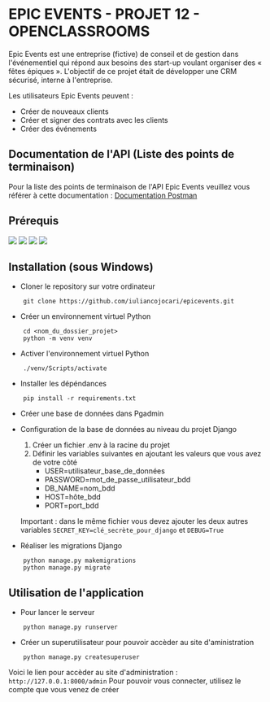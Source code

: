 # EPIC EVENTS - PROJET 12 - OPENCLASSROOMS

Epic Events est une entreprise (fictive) de conseil et de gestion dans l'événementiel qui répond aux besoins des start-up voulant organiser des « fêtes épiques ».
L'objectif de ce projet était de développer une CRM sécurisé, interne à l'entreprise.

Les utilisateurs Epic Events peuvent : 
- Créer de nouveaux clients
- Créer et signer des contrats avec les clients
- Créer des événements


## Documentation de l'API (Liste des points de terminaison)

Pour la liste des points de terminaison de l'API Epic Events veuillez vous référer à cette documentation : [Documentation Postman](https://documenter.getpostman.com/view/15044832/2s93Y2RM8W)


## Prérequis

[![](https://img.shields.io/badge/Python-3.11.0-green)](https://www.python.org/)
[![](https://img.shields.io/badge/Django-4.2-brightgreen)](https://www.djangoproject.com/) 
[![](https://img.shields.io/badge/DRF-3.14.0-red)](https://www.django-rest-framework.org/)
[![](https://img.shields.io/badge/Pip-23.0.1-orange)](https://pypi.org/project/pip/)


## Installation (sous Windows)

- Cloner le repository sur votre ordinateur
```shell
    git clone https://github.com/iuliancojocari/epicevents.git
```

- Créer un environnement virtuel Python
```shell
    cd <nom_du_dossier_projet>
    python -m venv venv
```

- Activer l'environnement virtuel Python
```shell
    ./venv/Scripts/activate
```

- Installer les dépéndances
```shell
    pip install -r requirements.txt
```

- Créer une base de données dans Pgadmin

- Configuration de la base de données au niveau du projet Django
    1. Créer un fichier .env à la racine du projet
    2. Définir les variables suivantes en ajoutant les valeurs que vous avez de votre côté
        - USER=utilisateur_base_de_données
        - PASSWORD=mot_de_passe_utilisateur_bdd
        - DB_NAME=nom_bdd
        - HOST=hôte_bdd
        - PORT=port_bdd

    Important : dans le même fichier vous devez ajouter les deux autres variables `SECRET_KEY=clé_secrète_pour_django` et `DEBUG=True`

- Réaliser les migrations Django
```shell
    python manage.py makemigrations
    python manage.py migrate
```

## Utilisation de l'application 

- Pour lancer le serveur
```shell
    python manage.py runserver
```

- Créer un superutilisateur pour pouvoir accèder au site d'aministration
```shell
    python manage.py createsuperuser
```

Voici le lien pour accèder au site d'administration : `http://127.0.0.1:8000/admin`
Pour pouvoir vous connecter, utilisez le compte que vous venez de créer